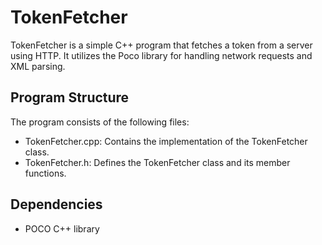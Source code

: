 # TokenFetcher

TokenFetcher is a simple C++ program that fetches a token from a server using HTTP. It utilizes the Poco library for handling network requests and XML parsing.

## Program Structure

The program consists of the following files:

- TokenFetcher.cpp: Contains the implementation of the TokenFetcher class.
- TokenFetcher.h: Defines the TokenFetcher class and its member functions.

## Dependencies

- POCO C++ library

